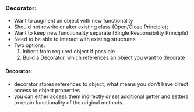### Decorator:

* Want to augment an object with new functionality
* Should not rewrite or alter existing class (Open/Close Principle);
* Want to keep new functionality separate (Single Responsibility Principle)
* Need to be able to interact with existing structures
* Two options:
	1. Inherit from required object if possible
	2. Build a Decorator, which references an object you want to decorate

#### Decorator:

- decorator stores references to object, what means you don't have direct access to object properties
- you can either access them indirectly or set additional getter and setters to retain functionality of the original methods.

